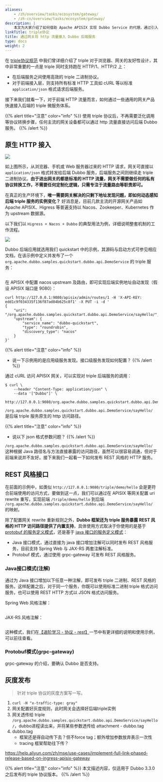 ```yaml
---
aliases:
    - /zh/overview/tasks/ecosystem/gateway/
    - /zh-cn/overview/tasks/ecosystem/gateway/
description: |
    本文为大家介绍了如何借助 Apache APISIX 实现 Dubbo Service 的代理，通过引入 dubbo-proxy 插件便可为 Dubbo 框架的后端系统构建更简单更高效的流量链路
linkTitle: triple协议
title: 通过网关将 http 流量接入 Dubbo 后端服务
type: docs
weight: 2
---
```


在 [triple协议规范](/zh-cn/overview/reference/protocols/triple-spec/) 中我们曾详细介绍了 triple 对于浏览器、网关的友好性设计，其中非常重要的一点是 triple 同时支持跑在 HTTP/1、HTTP/2 上：
* 在后端服务之间使用高效的 triple 二进制协议。
* 对于前端接入层，则支持所有标准 HTTP 工具如 cURL 等以标准 `application/json` 格式请求后端服务。

接下来我们就看一下，对于前端 HTTP 流量而言，如何通过一些通用的网关产品快速接入后端的 triple 微服务体系。

{{% alert title="注意" color="info" %}}
使用 triple 协议后，不再需要泛化调用等协议转换步骤，任何主流的网关设备都可以通过 http 流量直接访问后端 Dubbo 服务。
{{% /alert %}}

## 原生 HTTP 接入

<img style="max-width:800px;height:auto;" src="/imgs/v3/tasks/gateway/http-to-triple.png"/>

如上图所示，从浏览器、手机或 Web 服务器过来的 HTTP 请求，网关可直接以 `application/json` 格式转发给后端 Dubbo 服务，后端服务之间则继续走 triple 二进制协议。**由于进出网关的都是标准的 HTTP 流量，网关不需要做任何的私有协议转换工作，不需要任何定制化逻辑，只需专注于流量路由等职责即可。**

在真正的生产环境下，**唯一需要网关解决的只剩下地址发现问题，即如何动态感知后端 triple 服务的实例变化？** 好消息是，目前几款主流的开源网关产品如 Apache APISIX、Higress 等普遍支持以 Nacos、Zookeeper、Kubernetes 作为 upstream 数据源。

以下我们以 `Higress + Nacos + Dubbo` 的典型用法为例，详细说明整套机制的工作流程。

<img style="max-width:800px;height:auto;" src="/imgs/v3/tasks/gateway/apisix-nacos-dubbo.png"/>

Dubbo 后端应用就选用我们 quickstart 中的示例，其源码与启动方式可参见相应文档，在该示例中定义并发布了一个 `org.apache.dubbo.samples.quickstart.dubbo.api.DemoService` 的 triple 服务：

```java

```

在 APISIX 中配置 nacos upstream 及路由，即可实现后端实例地址自动发现（假设 APISIX 端口是 9080）：

```shell
curl http://127.0.0.1:9080/apisix/admin/routes/1 -H 'X-API-KEY: edd1c9f034335f136f87ad84b625c8f1' -X PUT -i -d '
{
    "uri": "/org.apache.dubbo.samples.quickstart.dubbo.api.DemoService/sayHello/",
    "upstream": {
        "service_name": "dubbo-quickstart",
        "type": "roundrobin",
        "discovery_type": "nacos"
    }
}'
```

{{% alert title="注意" color="info" %}}
* 说一下示例用的是应用级服务发现。接口级服务发现如何配置？
{{% /alert %}}

通过 cURL 访问 APISIX 网关，可以实现对 triple 后端服务的调用：

```shell
$ curl \
    --header "Content-Type: application/json" \
    --data '["Dubbo"]' \
    http://127.0.0.1:9080/org.apache.dubbo.samples.quickstart.dubbo.api.DemoService/sayHello/
```

`/org.apache.dubbo.samples.quickstart.dubbo.api.DemoService/sayHello/` 是后端 triple 服务原生的 http 访问路径。

{{% alert title="注意" color="info" %}}
* 说以下 json 格式参数问题？
{{% /alert %}}

`/org.apache.dubbo.samples.quickstart.dubbo.api.DemoService/sayHello/` 这种根据 Java 路径名与方法直接暴露的访问路径，虽然可以很容易调通，但对于前端来说并不友好。接下来我们一起看一下如何发布 REST 风格的 HTTP 服务。

## REST 风格接口

在前面的示例中，如类似 `http://127.0.0.1:9080/triple/demo/hello` 会是更符合前端使用的访问方式，要做到这一点，我们可以通过在 APISIX 等网关配置 uri rewrite 重写，实现前端 `/triple/demo/hello` 到后端 `/org.apache.dubbo.samples.quickstart.dubbo.api.DemoService/sayHello/` 的映射。

除了配置网关 rewrite 重新规则之外，**Dubbo 框架还为 triple 服务暴露 REST 风格的 HTTP 访问路径提供了内置支持**，具体使用方式取决于你使用的是基于 [protobuf 的服务定义模式]()，还是基于 [java 接口的服务定义模式]()：
* Java 接口模式，通过直接为 java 接口增加注解可以同时发布 REST 风格服务，目前支持 Spring Web 与 JAX-RS 两套注解标准。
* Protobuf 模式，通过使用 grpc-gateway 可发布 REST 风格服务。

### Java接口模式(注解)
通过为 Java 接口增加以下任意一种注解，即可发布 triple 二进制、REST 风格的服务。这样配置之后，对于同一个服务，你既可以使用标准二进制 triple 格式访问服务，也可以使用 REST HTTP 方式以 JSON 格式访问服务。

Spring Web 风格注解：
```java
```

JAX-RS 风格注解：
```java
```

这种模式，我们在[【进阶学习 - 协议 - rest】]()一节中有更详细的说明和使用示例，可以前往查看。

### Protobuf模式(grpc-gateway)

grpc-gateway 的介绍，要确认 Dubbo 是否支持。

## 灰度发布
> 针对 triple 协议的灰度方案写一写。

1. `curl -H "x-traffic-type: gray"`
2. 网关配置好灰度规则，此时网关会选择好后端triple实例
3. 网关透传给 triple `/org.apache.dubbo.samples.quickstart.dubbo.api.DemoService/sayHello/`，dubbo进程读出来，并将某些参数透传给 attachment - dubbo.tag
4. dubbo.tag
	* 框架还是得自动传下去？但不force tag；额外增加参数放弃表示一次性
	* tracing 框架帮助往下传？

https://help.aliyun.com/zh/mse/use-cases/implement-full-link-phased-release-based-on-ingress-apisix-gateway

{{% alert title="注意" color="info" %}}
本文描述内容，仅适用于 Dubbo 3.3.0 之后发布的 triple 协议版本。
{{% /alert %}}
